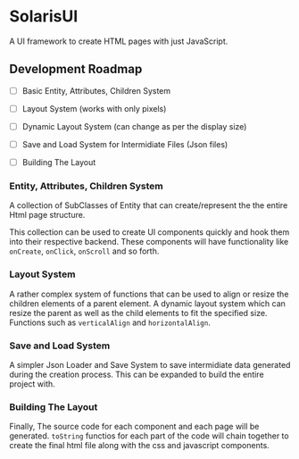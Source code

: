 # SolarisUI
A UI framework to create HTML pages with just JavaScript.

## Development Roadmap

- [ ] Basic Entity, Attributes, Children System
- [ ] Layout System (works with only pixels)
- [ ] Dynamic Layout System (can change as per the display size)
- [ ] Save and Load System for Intermidiate Files (Json files)
- [ ] Building The Layout


### Entity, Attributes, Children System
A collection of SubClasses of Entity that can create/represent the the entire Html page structure.

This collection can be used to create UI components quickly and hook them into their respective backend. These components will have functionality like `onCreate`, `onClick`, `onScroll` and so forth.

### Layout System
A rather complex system of functions that can be used to align or resize the children elements of a parent element. A dynamic layout system which can resize the parent as well as the child elements to fit the specified size. Functions such as `verticalAlign` and `horizontalAlign`.

### Save and Load System
A simpler Json Loader and Save System to save intermidiate data generated during the creation process. This can be expanded to build the entire project with. 

### Building The Layout
Finally, The source code for each component and each page will be generated.
`toString` functios for each part of the code will chain together to create the final html file along with the css and javascript components.